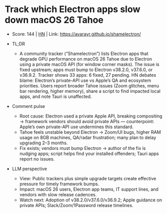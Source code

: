# Track which Electron apps slow down macOS 26 Tahoe

- Score: 144 | [HN](https://news.ycombinator.com/item?id=45469468) | Link: https://avarayr.github.io/shamelectron/

- TL;DR
    - A community tracker (“Shamelectron”) lists Electron apps that degrade GPU performance on macOS 26 Tahoe due to Electron using a private macOS API (for window corner masks). The issue is fixed upstream; apps must bump to Electron v38.2.0, v37.6.0, or v36.9.2. Tracker shows 33 apps: 6 fixed, 27 pending. HN debates blame: Electron’s private-API use vs Apple’s QA and ecosystem priorities. Users report broader Tahoe issues (Zoom glitches, menu bar rendering, higher memory), share a script to find impacted local apps, and note Tauri is unaffected.

- Comment pulse
    - Root cause: Electron used a private Apple API, breaking compositing → framework vendors should avoid private APIs — counterpoint: Apple’s own private-API use undermines this standard.
    - Tahoe feels unstable beyond Electron → Zoom/UI bugs, higher RAM usage on 8GB machines, QA/radar frustration; many plan to delay upgrading 2–3 months.
    - Fix exists; vendors must bump Electron → author of the fix is nudging apps; script helps find your installed offenders; Tauri apps report no issues.

- LLM perspective
    - View: Public trackers plus simple upgrade targets create effective pressure for timely framework bumps.
    - Impact: macOS 26 users, Electron app teams, IT support lines, and vendors with slow release cadences.
    - Watch next: Adoption of v38.2.0/v37.6.0/v36.9.2; Apple guidance on private APIs; Slack/Zoom/1Password release timelines.
